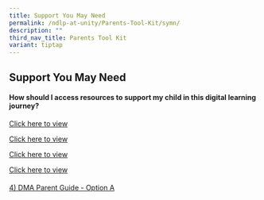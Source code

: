```yaml
---
title: Support You May Need
permalink: /ndlp-at-unity/Parents-Tool-Kit/symn/
description: ""
third_nav_title: Parents Tool Kit
variant: tiptap
---
```

<h2>Support You May Need</h2>
<h4>How should I access resources to support my child in this digital learning journey?</h4>
<p><a href="/files/9%20Cyber%20Wellness%20Resources%20For%20Parents.pdf" rel="noopener noreferrer nofollow" target="_blank">Click here to view</a>
</p>
<p><a href="/files/10%20Safe%20and%20Smart%20Online%20Parent%20Guide.pdf" rel="noopener noreferrer nofollow" target="_blank">Click here to view</a>
</p>
<p><a href="/files/11%20Staying%20Safe%20Online_PDF%20format.pdf" rel="noopener noreferrer nofollow" target="_blank">Click here to view</a>
</p>
<p><a href="/files/12%20Parent%20Handbook%20I%20on%20Learning%20with%20a%20PLD.pdf" rel="noopener noreferrer nofollow" target="_blank">Click here to view</a>
</p>
<h4></h4>
<p><a href="https://drive.google.com/file/d/15Qv3EfGzCyMgaXoRPOjIYgoxcwckl2Vx/view?usp=drive_link" rel="noopener noreferrer nofollow" target="_blank">4) DMA Parent Guide - Option A</a>
</p>